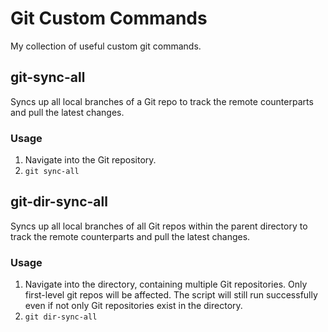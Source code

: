 # Git Custom Commands
My collection of useful custom git commands.

## git-sync-all
Syncs up all local branches of a Git repo to track the remote counterparts and pull the latest changes. 

### Usage
1. Navigate into the Git repository.
2. ```git sync-all```

## git-dir-sync-all
Syncs up all local branches of all Git repos within the parent directory to track the remote counterparts and pull the latest changes. 

### Usage
1. Navigate into the directory, containing multiple Git repositories. Only first-level git repos will be affected. The script will still run successfully even if not only Git repositories exist in the directory.
2. ```git dir-sync-all```
